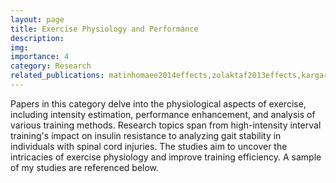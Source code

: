 ```yaml
---
layout: page
title: Exercise Physiology and Performance
description:
img:
importance: 4
category: Research
related_publications: matinhomaee2014effects,zolaktaf2013effects,kargar2017stability,marandi2011determination,heidari2013estimation
---
```



Papers in this category delve into the physiological aspects of exercise, including intensity estimation, performance enhancement, and analysis of various 
training methods. Research topics span from high-intensity interval training's impact on insulin resistance to analyzing gait stability in individuals with 
spinal cord injuries. The studies aim to uncover the intricacies of exercise physiology and improve training efficiency.  A sample of my studies are referenced below. 

